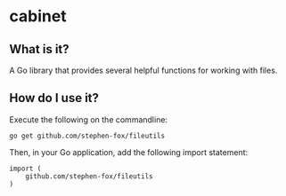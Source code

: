 # cabinet

## What is it?
A Go library that provides several helpful functions for working with files.

## How do I use it?
Execute the following on the commandline:
```
go get github.com/stephen-fox/fileutils
```

Then, in your Go application, add the following import statement:
```
import (
    github.com/stephen-fox/fileutils
)
```
